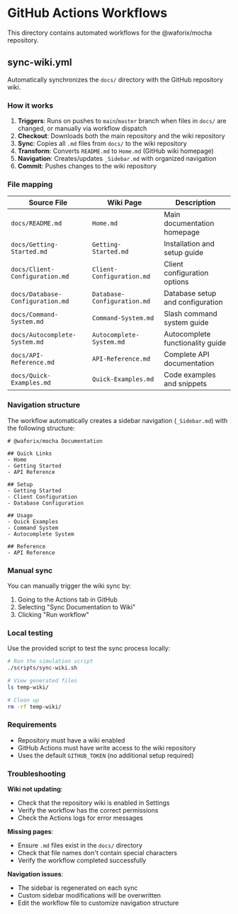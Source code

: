 # GitHub Actions Workflows

This directory contains automated workflows for the @waforix/mocha repository.

## sync-wiki.yml

Automatically synchronizes the `docs/` directory with the GitHub repository wiki.

### How it works

1. **Triggers**: Runs on pushes to `main`/`master` branch when files in `docs/` are changed, or manually via workflow dispatch
2. **Checkout**: Downloads both the main repository and the wiki repository
3. **Sync**: Copies all `.md` files from `docs/` to the wiki repository
4. **Transform**: Converts `README.md` to `Home.md` (GitHub wiki homepage)
5. **Navigation**: Creates/updates `_Sidebar.md` with organized navigation
6. **Commit**: Pushes changes to the wiki repository

### File mapping

| Source File | Wiki Page | Description |
|-------------|-----------|-------------|
| `docs/README.md` | `Home.md` | Main documentation homepage |
| `docs/Getting-Started.md` | `Getting-Started.md` | Installation and setup guide |
| `docs/Client-Configuration.md` | `Client-Configuration.md` | Client configuration options |
| `docs/Database-Configuration.md` | `Database-Configuration.md` | Database setup and configuration |
| `docs/Command-System.md` | `Command-System.md` | Slash command system guide |
| `docs/Autocomplete-System.md` | `Autocomplete-System.md` | Autocomplete functionality guide |
| `docs/API-Reference.md` | `API-Reference.md` | Complete API documentation |
| `docs/Quick-Examples.md` | `Quick-Examples.md` | Code examples and snippets |

### Navigation structure

The workflow automatically creates a sidebar navigation (`_Sidebar.md`) with the following structure:

```
# @waforix/mocha Documentation

## Quick Links
- Home
- Getting Started  
- API Reference

## Setup
- Getting Started
- Client Configuration
- Database Configuration

## Usage
- Quick Examples
- Command System
- Autocomplete System

## Reference
- API Reference
```

### Manual sync

You can manually trigger the wiki sync by:

1. Going to the Actions tab in GitHub
2. Selecting "Sync Documentation to Wiki"
3. Clicking "Run workflow"

### Local testing

Use the provided script to test the sync process locally:

```bash
# Run the simulation script
./scripts/sync-wiki.sh

# View generated files
ls temp-wiki/

# Clean up
rm -rf temp-wiki/
```

### Requirements

- Repository must have a wiki enabled
- GitHub Actions must have write access to the wiki repository
- Uses the default `GITHUB_TOKEN` (no additional setup required)

### Troubleshooting

**Wiki not updating**: 
- Check that the repository wiki is enabled in Settings
- Verify the workflow has the correct permissions
- Check the Actions logs for error messages

**Missing pages**:
- Ensure `.md` files exist in the `docs/` directory
- Check that file names don't contain special characters
- Verify the workflow completed successfully

**Navigation issues**:
- The sidebar is regenerated on each sync
- Custom sidebar modifications will be overwritten
- Edit the workflow file to customize navigation structure
